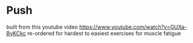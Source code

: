 # Push

built from this youtube video https://www.youtube.com/watch?v=GUXa-ByKCkc re-ordered for hardest to easiest exercises for muscle fatigue
